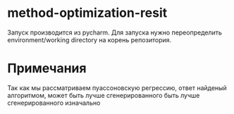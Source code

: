 # method-optimization-resit

Запуск производится из pycharm. 
Для запуска нужно переопределить environment/working directory на корень репозитория.

# Примечания
Так как мы рассматриваем пуассоновскую регрессию, 
ответ найденый алгоритмом, может быть лучше сгенерированного быть лучше сгенерированного изначально